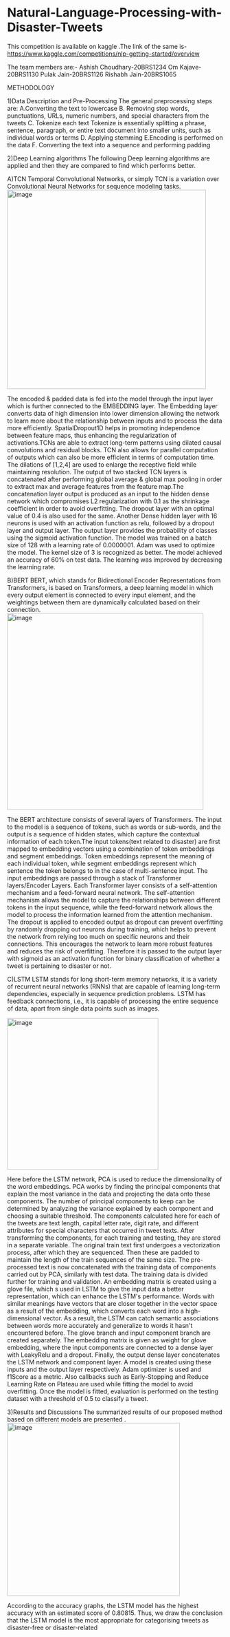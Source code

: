 # Natural-Language-Processing-with-Disaster-Tweets
This competition is available on kaggle .The link of the same is-https://www.kaggle.com/competitions/nlp-getting-started/overview

The team members are:-
Ashish Choudhary-20BRS1234
Om Kajave-20BRS1130
Pulak Jain-20BRS1126
Rishabh Jain-20BRS1065

METHODOLOGY 

1)Data Description and Pre-Processing
The general preprocessing steps are:
A.Converting the text to lowercase
B. Removing stop words, punctuations, URLs, numeric numbers, and special characters from
the tweets
C. Tokenize each text
Tokenize is essentially splitting a phrase, sentence, paragraph, or entire text document
into smaller units, such as individual words or terms
D. Applying stemming
E.Encoding is performed on the data
F. Converting the text into a sequence and performing padding

2)Deep Learning algorithms
The following Deep learning algorithms are applied and then they are compared to find which performs better.

A)TCN
Temporal Convolutional Networks, or simply TCN is a variation over Convolutional Neural Networks for sequence modeling tasks.
<img width="463" alt="image" src="https://user-images.githubusercontent.com/125439405/227759445-04fc0bd9-f948-4785-b414-ebf5e38cdcc3.png">

The encoded & padded data is fed into the model through the input layer which is further connected to the EMBEDDING layer. The Embedding layer converts data of high
dimension into lower dimension allowing the network to learn more about the relationship between inputs and to process the data more efficiently. SpatialDropout1D helps in promoting independence between feature maps, thus enhancing the regularization of activations.TCNs are able to extract long-term patterns using dilated causal convolutions and residual blocks. TCN also allows for parallel computation of outputs which can also be more efficient in terms of computation time. The dilations of [1,2,4] are used to enlarge the receptive field while maintaining resolution. The output of two stacked TCN layers is concatenated after performing global average & global max pooling in order to extract max and average features from the feature map.The concatenation layer output is produced as an input to the hidden dense network which compromises L2 regularization with 0.1 as the shrinkage coefficient in order to avoid overfitting. The dropout layer with an optimal value of 0.4 is also used for the same. Another Dense hidden layer with 16 neurons is used with an activation function as relu, followed by a dropout layer and output layer. The output layer provides the probability of classes using the sigmoid activation function. The model was trained on a batch size of 128 with a learning rate of 0.0000001. Adam was used to optimize the model. The kernel size of 3 is recognized as better. The model achieved an accuracy of 60% on test data. The learning was improved by decreasing the learning rate.

B)BERT
BERT, which stands for Bidirectional Encoder Representations from Transformers, is based on Transformers, a deep learning model in which every output element is connected to every input element, and the weightings between them are dynamically calculated based on their connection.
<img width="457" alt="image" src="https://user-images.githubusercontent.com/125439405/227759538-8cd94bfa-e159-45be-8fcb-4d596956c47d.png">

The BERT architecture consists of several layers of Transformers. The input to the model is a sequence of tokens, such as words or sub-words, and the output is a sequence of hidden states, which capture the contextual information of each token.The input tokens(text related to disaster) are first mapped to embedding vectors using a combination of token embeddings and segment embeddings. Token embeddings represent the meaning of each individual token, while segment embeddings represent which sentence the token belongs to in the case of multi-sentence input. The input embeddings are passed through a stack of Transformer layers/Encoder Layers. Each Transformer layer consists of a self-attention mechanism and a feed-forward neural network. The self-attention mechanism allows the model to capture the relationships between different tokens in the input sequence, while the feed-forward network allows the model to process the information learned from the attention mechanism. The dropout is applied to encoded output as dropout can prevent overfitting by randomly dropping out neurons during training, which helps to prevent the
network from relying too much on specific neurons and their connections. This encourages the network to learn more robust features and reduces the risk of overfitting. Therefore it is passed to the output layer with sigmoid as an activation function for binary classification of whether a tweet is pertaining to disaster or not.

C)LSTM
LSTM stands for long short-term memory networks, it is a variety of recurrent neural networks (RNNs) that are capable of learning long-term dependencies, especially in sequence prediction problems. LSTM has feedback connections, i.e., it is capable of processing the entire sequence of data, apart from single data points such as images.

<img width="352" alt="image" src="https://user-images.githubusercontent.com/125439405/227759616-05c90d5b-436a-4ada-8343-56a3d0cb1846.png">

Here before the LSTM network, PCA is used to reduce the dimensionality of the word
embeddings. PCA works by finding the principal components that explain the most variance
in the data and projecting the data onto these components. The number of principal
components to keep can be determined by analyzing the variance explained by each
component and choosing a suitable threshold. The components calculated here for each of the
tweets are text length, capital letter rate, digit rate, and different attributes for special
characters that occurred in tweet texts. After transforming the components, for each training
and testing, they are stored in a separate variable. The original train text first undergoes a
vectorization process, after which they are sequenced. Then these are padded to maintain the
length of the train sequences of the same size.
The pre-processed text is now concatenated with the training data of components
carried out by PCA, similarly with test data. The training data is divided further for training
and validation. An embedding matrix is created using a glove file, which s used in LSTM to
give the input data a better representation, which can enhance the LSTM's performance.
Words with similar meanings have vectors that are closer together in the vector space as a
result of the embedding, which converts each word into a high-dimensional vector. As a
result, the LSTM can catch semantic associations between words more accurately and
generalize to words it hasn't encountered before.
The glove branch and input component branch are created separately. The embedding
matrix is given as weight for glove embedding, where the input components are connected to
a dense layer with LeakyRelu and a dropout. Finally, the output dense layer concatenates the
LSTM network and component layer. A model is created using these inputs and the output
layer respectively. Adam optimizer is used and f1Score as a metric. Also callbacks such as
Early-Stopping and Reduce Learning Rate on Plateau are used while fitting the model to
avoid overfitting. Once the model is fitted, evaluation is performed on the testing dataset with
a threshold of 0.5 to classify a tweet.

3)Results and Discussions
The summarized results of our proposed method based on different models are
presented .
<img width="402" alt="image" src="https://user-images.githubusercontent.com/125439405/227759664-d3e4e502-afa1-440e-9194-a0f61792ca79.png">

According to the accuracy graphs, the LSTM model has the highest accuracy with an estimated score of 0.80815. Thus, we draw the conclusion that the LSTM model is the most appropriate for categorising tweets as disaster-free or disaster-related




